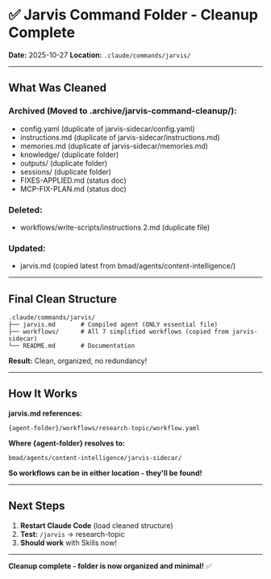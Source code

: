 # ✅ Jarvis Command Folder - Cleanup Complete

**Date:** 2025-10-27
**Location:** `.claude/commands/jarvis/`

---

## What Was Cleaned

### Archived (Moved to .archive/jarvis-command-cleanup/):

- config.yaml (duplicate of jarvis-sidecar/config.yaml)
- instructions.md (duplicate of jarvis-sidecar/instructions.md)
- memories.md (duplicate of jarvis-sidecar/memories.md)
- knowledge/ (duplicate folder)
- outputs/ (duplicate folder)
- sessions/ (duplicate folder)
- FIXES-APPLIED.md (status doc)
- MCP-FIX-PLAN.md (status doc)

### Deleted:

- workflows/write-scripts/instructions 2.md (duplicate file)

### Updated:

- jarvis.md (copied latest from bmad/agents/content-intelligence/)

---

## Final Clean Structure

```
.claude/commands/jarvis/
├── jarvis.md       # Compiled agent (ONLY essential file)
├── workflows/      # All 7 simplified workflows (copied from jarvis-sidecar)
└── README.md       # Documentation
```

**Result:** Clean, organized, no redundancy!

---

## How It Works

**jarvis.md references:**

```
{agent-folder}/workflows/research-topic/workflow.yaml
```

**Where {agent-folder} resolves to:**

```
bmad/agents/content-intelligence/jarvis-sidecar/
```

**So workflows can be in either location - they'll be found!**

---

## Next Steps

1. **Restart Claude Code** (load cleaned structure)
2. **Test:** `/jarvis` → research-topic
3. **Should work** with Skills now!

---

**Cleanup complete - folder is now organized and minimal!** ✅
